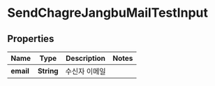 

# SendChagreJangbuMailTestInput


## Properties

Name | Type | Description | Notes
------------ | ------------- | ------------- | -------------
**email** | **String** | 수신자 이메일 | 




